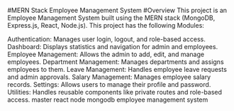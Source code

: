 #MERN Stack Employee Management System
#Overview
This project is an Employee Management System built using the MERN stack (MongoDB, Express.js, React, Node.js). This project has the following Modules:

Authentication: Manages user login, logout, and role-based access.
Dashboard: Displays statistics and navigation for admin and employees.
Employee Management: Allows the admin to add, edit, and manage employees.
Department Management: Manages departments and assigns employees to them.
Leave Management: Handles employee leave requests and admin approvals.
Salary Management: Manages employee salary records.
Settings: Allows users to manage their profile and password.
Utilities: Handles reusable components like private routes and role-based access.
master react node mongodb employee management system
